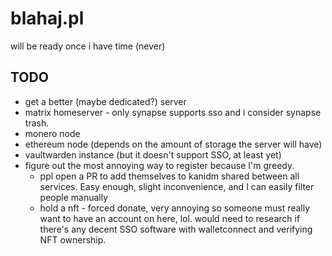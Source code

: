 # blahaj.pl

will be ready once i have time (never)

## TODO

- get a better (maybe dedicated?) server
- matrix homeserver - only synapse supports sso and i consider synapse trash.
- monero node
- ethereum node (depends on the amount of storage the server will have)
- vaultwarden instance (but it doesn't support SSO, at least yet)
- figure out the most annoying way to register because I'm greedy.
  - ppl open a PR to add themselves to kanidm shared between all services. Easy enough, slight inconvenience, and I can easily filter people manually
  - hold a nft - forced donate, very annoying so someone must really want to have an account on here, lol. would need to research if there's any decent SSO software with walletconnect and verifying NFT ownership.

